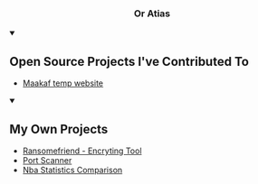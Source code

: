<h3 align="center"> Or Atias</h1>

<details open>
  <summary><h2>Open Source Projects I've Contributed To</h2></summary>

  <p align="left">
    <ul>
    <li><a href="https://github.com/orati1111/maakaf-temp">Maakaf temp website</a></li>
    </ul>
  </p>
</details>

<details open>
  <summary><h2>My Own Projects</h2></summary>

  <p align="left">
    <ul>
    <li><a href="https://github.com/orati1111/Ransomefriend">Ransomefriend - Encryting Tool </a></li>
    <li><a href="https://github.com/orati1111/Portscanner">Port Scanner </a></li>
    <li><a href="https://github.com/orati1111/Nba-Comparison-App">Nba Statistics Comparison </a></li>
    </ul>
  </p>
</details>

